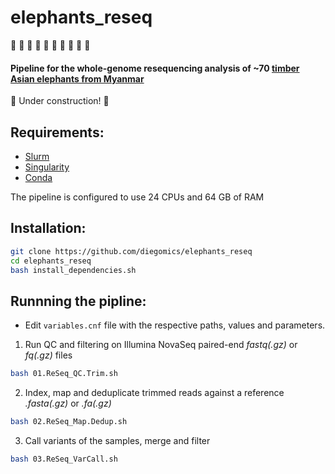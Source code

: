 # elephants_reseq
:elephant: :elephant: :elephant: :elephant: :elephant: :elephant: :elephant: :elephant: :elephant: :elephant:

#### Pipeline for the whole-genome resequencing analysis of ~70 [timber Asian elephants from Myanmar](https://elephant-project.science)
:construction: Under construction! :construction:

## Requirements:
* [Slurm](https://slurm.schedmd.com)
* [Singularity](https://sylabs.io)
* [Conda](https://docs.conda.io)

The pipeline is configured to use 24 CPUs and 64 GB of RAM

## Installation:
```bash
git clone https://github.com/diegomics/elephants_reseq
cd elephants_reseq
bash install_dependencies.sh
```
## Runnning the pipline:
* Edit `variables.cnf` file with the respective paths, values and parameters.
1) Run QC and filtering on Illumina NovaSeq paired-end _fastq(.gz)_ or _fq(.gz)_ files
```bash
bash 01.ReSeq_QC.Trim.sh
```
2) Index, map and deduplicate trimmed reads against a reference _.fasta(.gz)_ or _.fa(.gz)_
```bash
bash 02.ReSeq_Map.Dedup.sh 
```
3) Call variants of the samples, merge and filter 
```bash
bash 03.ReSeq_VarCall.sh
```
